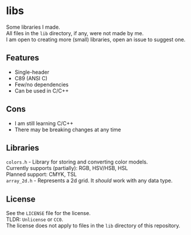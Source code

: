 # libs

Some libraries I made.\
All files in the `lib` directory, if any, were not made by me.\
I am open to creating more (small) libraries, open an issue to suggest one.

## Features

- Single-header
- C89 (ANSI C)
- Few/no dependencies
- Can be used in C/C++

## Cons

- I am still learning C/C++
- There may be breaking changes at any time

## Libraries

`colors.h` - Library for storing and converting color models.\
Currently supports (partially): RGB, HSV/HSB, HSL\
Planned support: CMYK, TSL\
`array_2d.h` - Represents a 2d grid. It _should_ work with any data type.

## License
See the `LICENSE` file for the license.\
TLDR: `Unlicense` or `CC0`.\
The license does not apply to files in the `lib` directory of this repository.
